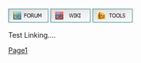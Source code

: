 [![](/icons/FORUM.gif)](https://getmangos.eu)
[![](/icons/WIKI.gif)](http://github.com/mangoswiki/wiki)
[![](/icons/TOOLS.gif)](http://github.com/mangostools)

Test Linking....

[Page1](page1.md)
